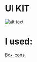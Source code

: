 # UI KIT
![alt text](https://gcdnb.pbrd.co/images/fmXQC0s8rYFC.png?o=1)
# I used:
[Box icons](https://boxicons.com)
